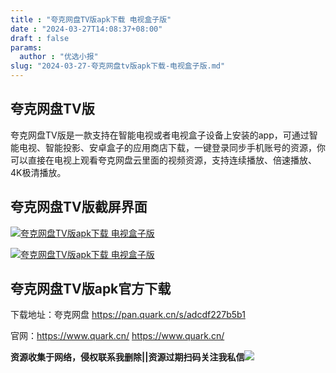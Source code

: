 ```yaml
---
title : "夸克网盘TV版apk下载 电视盒子版"
date : "2024-03-27T14:08:37+08:00"
draft : false
params:
  author : "优选小报"
slug: "2024-03-27-夸克网盘tv版apk下载-电视盒子版.md"
---
```


## 夸克网盘TV版

夸克网盘TV版是一款支持在智能电视或者电视盒子设备上安装的app，可通过智能电视、智能投影、安卓盒子的应用商店下载，一键登录同步手机账号的资源，你可以直接在电视上观看夸克网盘云里面的视频资源，支持连续播放、倍速播放、4K极清播放。

## 夸克网盘TV版截屏界面

[![夸克网盘TV版apk下载
电视盒子版](//img7-1.zhekoulieshou.com/mmbiz_jpg/iaHBVewvSIbAh08WfIsYfZJWcU4puibpsIgMqHBpSsyy9CqvHQl6QU9ibZoCzIkwoq1cjrAfhwlBx3quxeDe94syg/0)](//img7-1.zhekoulieshou.com/mmbiz_jpg/iaHBVewvSIbAh08WfIsYfZJWcU4puibpsIgMqHBpSsyy9CqvHQl6QU9ibZoCzIkwoq1cjrAfhwlBx3quxeDe94syg/0)

[![夸克网盘TV版apk下载
电视盒子版](//img7-1.zhekoulieshou.com/mmbiz_jpg/iaHBVewvSIbAh08WfIsYfZJWcU4puibpsIzLPSvLnXpes9r0CpUm2xHuy5zGT460VAyH7RrwzVMB5icfD1W4r5r9w/0)](//img7-1.zhekoulieshou.com/mmbiz_jpg/iaHBVewvSIbAh08WfIsYfZJWcU4puibpsIzLPSvLnXpes9r0CpUm2xHuy5zGT460VAyH7RrwzVMB5icfD1W4r5r9w/0)

## 夸克网盘TV版apk官方下载

下载地址：夸克网盘 https://pan.quark.cn/s/adcdf227b5b1

官网：https://www.quark.cn/ https://www.quark.cn/

**资源收集于网络，侵权联系我删除||资源过期扫码关注我私信**![](//img7-1.zhekoulieshou.com/mmbiz_jpg/iaHBVewvSIbAjcr9g6TlCXSfiaDqkbzuEzp207hVzPqT4YGQOAazQ1KNHCeACbia5Lzq4Ckwibe48iar1q7lgVP1o3w/640?wx_fmt=jpeg&from=appmsg)


